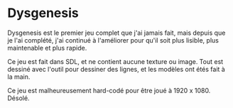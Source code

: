 # Dysgenesis

Dysgenesis est le premier jeu complet que j'ai jamais fait, mais depuis que je l'ai complété, j'ai continué à l'améliorer pour qu'il soit plus lisible, plus maintenable et plus rapide.

Ce jeu est fait dans SDL, et ne contient aucune texture ou image. Tout est dessiné avec l'outil pour dessiner des lignes, et les modèles ont étés fait à la main.

Ce jeu est malheureusement hard-codé pour être joué à 1920 x 1080. Désolé.
